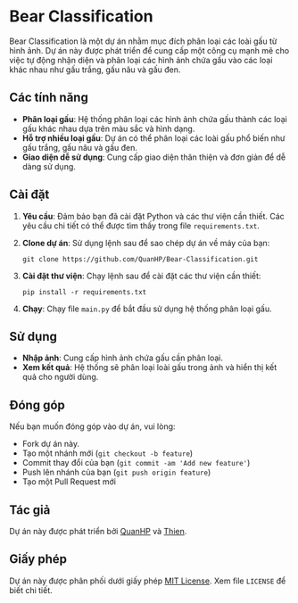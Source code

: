 # Bear Classification

Bear Classification là một dự án nhằm mục đích phân loại các loài gấu từ hình ảnh. Dự án này được phát triển để cung cấp một công cụ mạnh mẽ cho việc tự động nhận diện và phân loại các hình ảnh chứa gấu vào các loại khác nhau như gấu trắng, gấu nâu và gấu đen.

## Các tính năng

- **Phân loại gấu**: Hệ thống phân loại các hình ảnh chứa gấu thành các loại gấu khác nhau dựa trên màu sắc và hình dạng.
- **Hỗ trợ nhiều loại gấu**: Dự án có thể phân loại các loài gấu phổ biến như gấu trắng, gấu nâu và gấu đen.
- **Giao diện dễ sử dụng**: Cung cấp giao diện thân thiện và đơn giản để dễ dàng sử dụng.

## Cài đặt

1. **Yêu cầu**: Đảm bảo bạn đã cài đặt Python và các thư viện cần thiết. Các yêu cầu chi tiết có thể được tìm thấy trong file `requirements.txt`.
2. **Clone dự án**: Sử dụng lệnh sau để sao chép dự án về máy của bạn:

    ```
    git clone https://github.com/QuanHP/Bear-Classification.git
    ```

3. **Cài đặt thư viện**: Chạy lệnh sau để cài đặt các thư viện cần thiết:

    ```
    pip install -r requirements.txt
    ```

4. **Chạy**: Chạy file `main.py` để bắt đầu sử dụng hệ thống phân loại gấu.

## Sử dụng

- **Nhập ảnh**: Cung cấp hình ảnh chứa gấu cần phân loại.
- **Xem kết quả**: Hệ thống sẽ phân loại loài gấu trong ảnh và hiển thị kết quả cho người dùng.

## Đóng góp

Nếu bạn muốn đóng góp vào dự án, vui lòng:

- Fork dự án này.
- Tạo một nhánh mới (`git checkout -b feature`)
- Commit thay đổi của bạn (`git commit -am 'Add new feature'`)
- Push lên nhánh của bạn (`git push origin feature`)
- Tạo một Pull Request mới

## Tác giả

Dự án này được phát triển bởi [QuanHP](https://github.com/QuanHP) và [Thien](https://github.com/ltt0112).

## Giấy phép

Dự án này được phân phối dưới giấy phép [MIT License](https://opensource.org/licenses/MIT). Xem file `LICENSE` để biết chi tiết.
